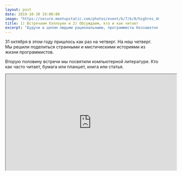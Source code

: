 ```yaml
---
layout: post
date: 2019-10-30 19:00:00
image: "https://secure.meetupstatic.com/photos/event/b/7/b/0/highres_485987024.jpeg"
title: 1) Встречаем Хэллоуин и 2) Обсуждаем, кто и как читает
excerpt: "Будучи в целом людьми рациональными, программисты беззаветно предаются мистическим развлечениям. Игре в Дьяболо, например. Объяснению, как устроен мир. Поиску Гейзенбагов. Ещё мы любим отмечать Хэллоуин."
---
```


31 октября в этом году пришлось как раз на четверг. На *наш* четверг. Мы решили поделиться странными и мистическими историями из жизни программистов.

Вторую половину встречи мы посвятили компьютерной литературе. Кто как часто читает, бумага или планшет, книга или статья.

<p class="video">
  <iframe width="560" height="315" src="https://www.youtube.com/embed/UT0IGKLb7Kw" allow="accelerometer; autoplay; encrypted-media; gyroscope; picture-in-picture" allowfullscreen></iframe>
</p>
